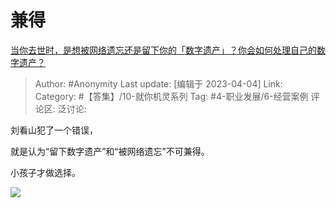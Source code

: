 # 兼得
[当你去世时，是想被网络遗忘还是留下你的「数字遗产」？你会如何处理自己的数字遗产？](https://www.zhihu.com/question/593491432/answer/2968189284)

> Author: #Anonymity
> Last update: [编辑于 2023-04-04]
> Link:
> Category: #【答集】/10-就你机灵系列
> Tag: #4-职业发展/6-经营案例 
> 评论区:
> 泛讨论:

刘看山犯了一个错误，

就是认为“留下数字遗产”和“被网络遗忘”不可兼得。

小孩子才做选择。

![](https://picx.zhimg.com/80/v2-088ac9349bcdbc9c73475882fd31f5e2_720w.webp?source=1940ef5c)
